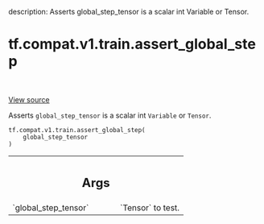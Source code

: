 description: Asserts global_step_tensor is a scalar int Variable or Tensor.

<div itemscope itemtype="http://developers.google.com/ReferenceObject">
<meta itemprop="name" content="tf.compat.v1.train.assert_global_step" />
<meta itemprop="path" content="Stable" />
</div>

# tf.compat.v1.train.assert_global_step

<!-- Insert buttons and diff -->

<table class="tfo-notebook-buttons tfo-api nocontent" align="left">

</table>

<a target="_blank" href="/code/stable/tensorflow/python/training/training_util.py">View source</a>



Asserts `global_step_tensor` is a scalar int `Variable` or `Tensor`.

<pre class="devsite-click-to-copy prettyprint lang-py tfo-signature-link">
<code>tf.compat.v1.train.assert_global_step(
    global_step_tensor
)
</code></pre>



<!-- Placeholder for "Used in" -->


<!-- Tabular view -->
 <table class="responsive fixed orange">
<colgroup><col width="214px"><col></colgroup>
<tr><th colspan="2"><h2 class="add-link">Args</h2></th></tr>

<tr>
<td>
`global_step_tensor`
</td>
<td>
`Tensor` to test.
</td>
</tr>
</table>

